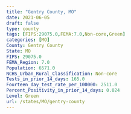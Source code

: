 ```yaml
---
title: "Gentry County, MO"
date: 2021-06-05
draft: false
type: county
tags: [FIPS:29075.0,FEMA:7.0,Non-core,Green]
categories: [MO]
County: Gentry County
State: MO
FIPS: 29075.0
FEMA_Region: 7.0
Population: 6571.0
NCHS_Urban_Rural_Classification: Non-core
Tests_in_prior_14_days: 165.0
Fourteen_day_test_rate_per_100000: 2511.0
Percent_Positivity_in_prior_14_days: 0.024
Level: Green
url: /states/MO/gentry-county
---
```



